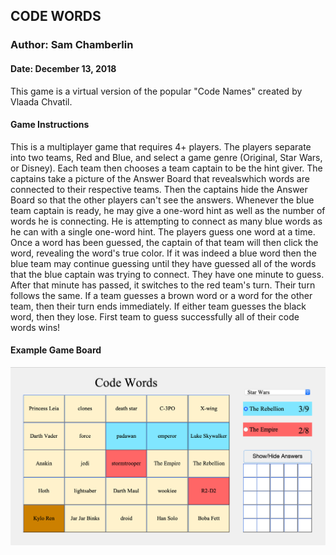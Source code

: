 ## CODE WORDS
### Author: Sam Chamberlin
#### Date: December 13, 2018

This game is a virtual version of the popular "Code Names" created by Vlaada Chvatil.

#### Game Instructions
This is a multiplayer game that requires 4+ players. The players separate 
into two teams, Red and Blue, and select a game genre (Original, Star Wars, or Disney). 
Each team then chooses a team captain to be the hint giver. The captains take a picture of 
the Answer Board that revealswhich words are connected to their respective teams. Then 
the captains hide the Answer Board so that the other players can't see the answers. 
Whenever the blue team captain is ready, he may give a one-word hint as well as the 
number of words he is connecting. He is attempting to connect as many blue 
words as he can with a single one-word hint. The players guess one word at 
a time. Once a word has been guessed, the captain of that team will then
click the word, revealing the word's true color. If it was indeed a blue 
word then the blue team may continue guessing until they have guessed all 
of the words that the blue captain was trying to connect. They have one 
minute to guess. After that minute has passed, it switches to the red
team's turn. Their turn follows the same. If a team guesses a brown word or
a word for the other team, then their turn ends immediately. If either team
guesses the black word, then they lose. First team to guess successfully all of
their code words wins!

#### Example Game Board
![picture](resources/example.png)
